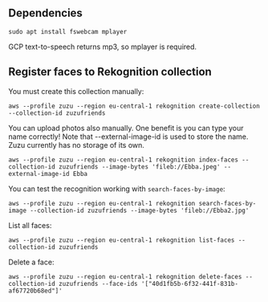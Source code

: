 ## Dependencies

    sudo apt install fswebcam mplayer

GCP text-to-speech returns mp3, so mplayer is required.

## Register faces to Rekognition collection

You must create this collection manually:

    aws --profile zuzu --region eu-central-1 rekognition create-collection --collection-id zuzufriends

You can upload photos also manually. One benefit is you can type your name correctly! Note that --external-image-id is used to store the name. Zuzu currently has no storage of its own.

    aws --profile zuzu --region eu-central-1 rekognition index-faces --collection-id zuzufriends --image-bytes 'fileb://Ebba.jpeg' --external-image-id Ebba

You can test the recognition working with `search-faces-by-image`:

    aws --profile zuzu --region eu-central-1 rekognition search-faces-by-image --collection-id zuzufriends --image-bytes 'fileb://Ebba2.jpg'

List all faces:

    aws --profile zuzu --region eu-central-1 rekognition list-faces --collection-id zuzufriends

Delete a face:

    aws --profile zuzu --region eu-central-1 rekognition delete-faces --collection-id zuzufriends --face-ids '["40d1fb5b-6f32-441f-831b-af67720b68ed"]'
